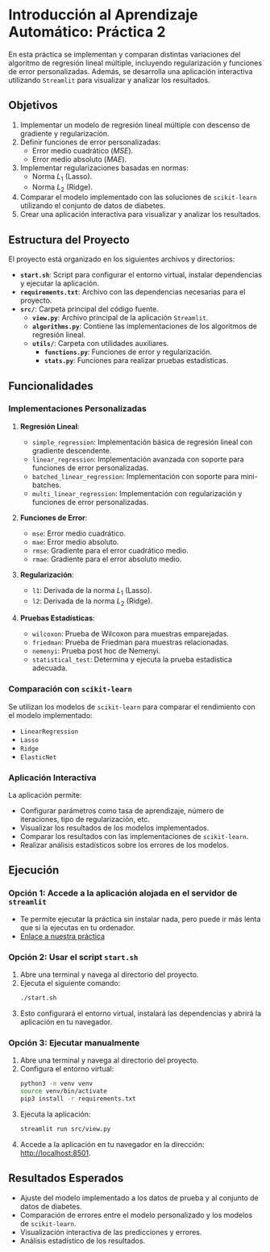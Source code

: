 # Introducción al Aprendizaje Automático: Práctica 2

En esta práctica se implementan y comparan distintas variaciones del algoritmo de regresión lineal múltiple, incluyendo regularización y funciones de error personalizadas. Además, se desarrolla una aplicación interactiva utilizando `Streamlit` para visualizar y analizar los resultados.

## Objetivos

1. Implementar un modelo de regresión lineal múltiple con descenso de gradiente y regularización.
2. Definir funciones de error personalizadas:
   - Error medio cuadrático (_MSE_).
   - Error medio absoluto (_MAE_).
3. Implementar regularizaciones basadas en normas:
   - Norma $L_1$ (Lasso).
   - Norma $L_2$ (Ridge).
4. Comparar el modelo implementado con las soluciones de `scikit-learn` utilizando el conjunto de datos de diabetes.
5. Crear una aplicación interactiva para visualizar y analizar los resultados.

## Estructura del Proyecto

El proyecto está organizado en los siguientes archivos y directorios:

- **`start.sh`**: Script para configurar el entorno virtual, instalar dependencias y ejecutar la aplicación.
- **`requirements.txt`**: Archivo con las dependencias necesarias para el proyecto.
- **`src/`**: Carpeta principal del código fuente.
  - **`view.py`**: Archivo principal de la aplicación `Streamlit`.
  - **`algorithms.py`**: Contiene las implementaciones de los algoritmos de regresión lineal.
  - **`utils/`**: Carpeta con utilidades auxiliares.
    - **`functions.py`**: Funciones de error y regularización.
    - **`stats.py`**: Funciones para realizar pruebas estadísticas.

## Funcionalidades

### Implementaciones Personalizadas

1. **Regresión Lineal**:
   - `simple_regression`: Implementación básica de regresión lineal con gradiente descendente.
   - `linear_regression`: Implementación avanzada con soporte para funciones de error personalizadas.
   - `batched_linear_regression`: Implementación con soporte para mini-batches.
   - `multi_linear_regression`: Implementación con regularización y funciones de error personalizadas.

2. **Funciones de Error**:
   - `mse`: Error medio cuadrático.
   - `mae`: Error medio absoluto.
   - `rmse`: Gradiente para el error cuadrático medio.
   - `rmae`: Gradiente para el error absoluto medio.

3. **Regularización**:
   - `l1`: Derivada de la norma $L_1$ (Lasso).
   - `l2`: Derivada de la norma $L_2$ (Ridge).

4. **Pruebas Estadísticas**:
   - `wilcoxon`: Prueba de Wilcoxon para muestras emparejadas.
   - `friedman`: Prueba de Friedman para muestras relacionadas.
   - `nemenyi`: Prueba post hoc de Nemenyi.
   - `statistical_test`: Determina y ejecuta la prueba estadística adecuada.

### Comparación con `scikit-learn`

Se utilizan los modelos de `scikit-learn` para comparar el rendimiento con el modelo implementado:
- `LinearRegression`
- `Lasso`
- `Ridge`
- `ElasticNet`

### Aplicación Interactiva

La aplicación permite:
- Configurar parámetros como tasa de aprendizaje, número de iteraciones, tipo de regularización, etc.
- Visualizar los resultados de los modelos implementados.
- Comparar los resultados con las implementaciones de `scikit-learn`.
- Realizar análisis estadísticos sobre los errores de los modelos.

## Ejecución

### Opción 1: Accede a la aplicación alojada en el servidor de `streamlit`
- Te permite ejecutar la práctica sin instalar nada, pero puede ir más lenta que si la ejecutas en tu ordenador.
- [Enlace a nuestra práctica](https://iaa-practica-02.streamlit.app/)


### Opción 2: Usar el script `start.sh`

1. Abre una terminal y navega al directorio del proyecto.
2. Ejecuta el siguiente comando:
   ```bash
   ./start.sh
   ```
3. Esto configurará el entorno virtual, instalará las dependencias y abrirá la aplicación en tu navegador.

### Opción 3: Ejecutar manualmente

1. Abre una terminal y navega al directorio del proyecto.
2. Configura el entorno virtual:
   ```bash
   python3 -m venv venv
   source venv/bin/activate
   pip3 install -r requirements.txt
   ```
3. Ejecuta la aplicación:
   ```bash
   streamlit run src/view.py
   ```
4. Accede a la aplicación en tu navegador en la dirección: [http://localhost:8501](http://localhost:8501).

## Resultados Esperados

- Ajuste del modelo implementado a los datos de prueba y al conjunto de datos de diabetes.
- Comparación de errores entre el modelo personalizado y los modelos de `scikit-learn`.
- Visualización interactiva de las predicciones y errores.
- Análisis estadístico de los resultados.
